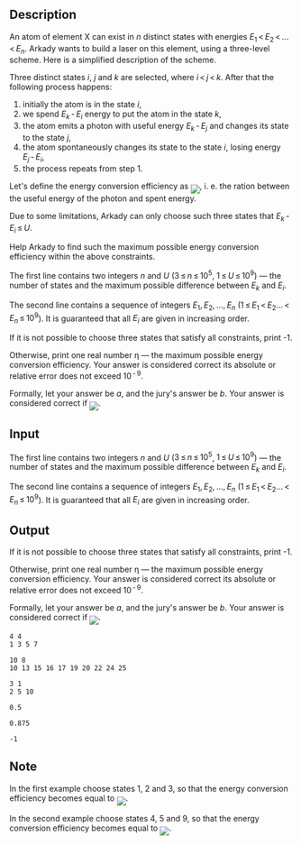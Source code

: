 ## Description

<div><p>An atom of element X can exist in <span class="tex-span"><i>n</i></span> distinct states with energies <span class="tex-span"><i>E</i><sub class="lower-index">1</sub> &lt; <i>E</i><sub class="lower-index">2</sub> &lt; ... &lt; <i>E</i><sub class="lower-index"><i>n</i></sub></span>. Arkady wants to build a laser on this element, using a three-level scheme. Here is a simplified description of the scheme. </p><p>Three distinct states <span class="tex-span"><i>i</i></span>, <span class="tex-span"><i>j</i></span> and <span class="tex-span"><i>k</i></span> are selected, where <span class="tex-span"><i>i</i> &lt; <i>j</i> &lt; <i>k</i></span>. After that the following process happens: </p><ol> <li> initially the atom is in the state <span class="tex-span"><i>i</i></span>,</li><li> we spend <span class="tex-span"><i>E</i><sub class="lower-index"><i>k</i></sub> - <i>E</i><sub class="lower-index"><i>i</i></sub></span> energy to put the atom in the state <span class="tex-span"><i>k</i></span>,</li><li> the atom emits a photon with useful energy <span class="tex-span"><i>E</i><sub class="lower-index"><i>k</i></sub> - <i>E</i><sub class="lower-index"><i>j</i></sub></span> and changes its state to the state <span class="tex-span"><i>j</i></span>,</li><li> the atom spontaneously changes its state to the state <span class="tex-span"><i>i</i></span>, losing energy <span class="tex-span"><i>E</i><sub class="lower-index"><i>j</i></sub> - <i>E</i><sub class="lower-index"><i>i</i></sub></span>,</li><li> the process repeats from step 1. </li></ol><p>Let's define the energy conversion efficiency as <img align="middle" class="tex-formula" src="file://qrqMJKsu.png" style="max-width: 100.0%;max-height: 100.0%;">, i.&nbsp;e. the ration between the useful energy of the photon and spent energy.</p><p>Due to some limitations, Arkady can only choose such three states that <span class="tex-span"><i>E</i><sub class="lower-index"><i>k</i></sub> - <i>E</i><sub class="lower-index"><i>i</i></sub> ≤ <i>U</i></span>.</p><p>Help Arkady to find such the maximum possible energy conversion efficiency within the above constraints.</p></div><div class="input-specification"><p>The first line contains two integers <span class="tex-span"><i>n</i></span> and <span class="tex-span"><i>U</i></span> (<span class="tex-span">3 ≤ <i>n</i> ≤ 10<sup class="upper-index">5</sup></span>, <span class="tex-span">1 ≤ <i>U</i> ≤ 10<sup class="upper-index">9</sup></span>) — the number of states and the maximum possible difference between <span class="tex-span"><i>E</i><sub class="lower-index"><i>k</i></sub></span> and <span class="tex-span"><i>E</i><sub class="lower-index"><i>i</i></sub></span>.</p><p>The second line contains a sequence of integers <span class="tex-span"><i>E</i><sub class="lower-index">1</sub>, <i>E</i><sub class="lower-index">2</sub>, ..., <i>E</i><sub class="lower-index"><i>n</i></sub></span> (<span class="tex-span">1 ≤ <i>E</i><sub class="lower-index">1</sub> &lt; <i>E</i><sub class="lower-index">2</sub>... &lt; <i>E</i><sub class="lower-index"><i>n</i></sub> ≤ 10<sup class="upper-index">9</sup></span>). It is guaranteed that all <span class="tex-span"><i>E</i><sub class="lower-index"><i>i</i></sub></span> are given in increasing order.</p></div><div class="output-specification"><p>If it is not possible to choose three states that satisfy all constraints, print <span class="tex-font-style-tt">-1</span>.</p><p>Otherwise, print one real number <span class="tex-span">η</span>&nbsp;— the maximum possible energy conversion efficiency. Your answer is considered correct its absolute or relative error does not exceed <span class="tex-span">10<sup class="upper-index"> - 9</sup></span>.</p><p>Formally, let your answer be <span class="tex-span"><i>a</i></span>, and the jury's answer be <span class="tex-span"><i>b</i></span>. Your answer is considered correct if <img align="middle" class="tex-formula" src="file://5z4u8gjr.png" style="max-width: 100.0%;max-height: 100.0%;">.</p></div>

## Input

<p>The first line contains two integers <span class="tex-span"><i>n</i></span> and <span class="tex-span"><i>U</i></span> (<span class="tex-span">3 ≤ <i>n</i> ≤ 10<sup class="upper-index">5</sup></span>, <span class="tex-span">1 ≤ <i>U</i> ≤ 10<sup class="upper-index">9</sup></span>) — the number of states and the maximum possible difference between <span class="tex-span"><i>E</i><sub class="lower-index"><i>k</i></sub></span> and <span class="tex-span"><i>E</i><sub class="lower-index"><i>i</i></sub></span>.</p><p>The second line contains a sequence of integers <span class="tex-span"><i>E</i><sub class="lower-index">1</sub>, <i>E</i><sub class="lower-index">2</sub>, ..., <i>E</i><sub class="lower-index"><i>n</i></sub></span> (<span class="tex-span">1 ≤ <i>E</i><sub class="lower-index">1</sub> &lt; <i>E</i><sub class="lower-index">2</sub>... &lt; <i>E</i><sub class="lower-index"><i>n</i></sub> ≤ 10<sup class="upper-index">9</sup></span>). It is guaranteed that all <span class="tex-span"><i>E</i><sub class="lower-index"><i>i</i></sub></span> are given in increasing order.</p>

## Output

<p>If it is not possible to choose three states that satisfy all constraints, print <span class="tex-font-style-tt">-1</span>.</p><p>Otherwise, print one real number <span class="tex-span">η</span>&nbsp;— the maximum possible energy conversion efficiency. Your answer is considered correct its absolute or relative error does not exceed <span class="tex-span">10<sup class="upper-index"> - 9</sup></span>.</p><p>Formally, let your answer be <span class="tex-span"><i>a</i></span>, and the jury's answer be <span class="tex-span"><i>b</i></span>. Your answer is considered correct if <img align="middle" class="tex-formula" src="file://5z4u8gjr.png" style="max-width: 100.0%;max-height: 100.0%;">.</p>





```input1
4 4
1 3 5 7

```




```input2
10 8
10 13 15 16 17 19 20 22 24 25

```




```input3
3 1
2 5 10

```




```output1
0.5

```




```output2
0.875

```




```output3
-1

```



## Note

<p>In the first example choose states <span class="tex-span">1</span>, <span class="tex-span">2</span> and <span class="tex-span">3</span>, so that the energy conversion efficiency becomes equal to <img align="middle" class="tex-formula" src="file://AYCWQFKX.png" style="max-width: 100.0%;max-height: 100.0%;">.</p><p>In the second example choose states <span class="tex-span">4</span>, <span class="tex-span">5</span> and <span class="tex-span">9</span>, so that the energy conversion efficiency becomes equal to <img align="middle" class="tex-formula" src="file://FaRfbwGB.png" style="max-width: 100.0%;max-height: 100.0%;">.</p>
